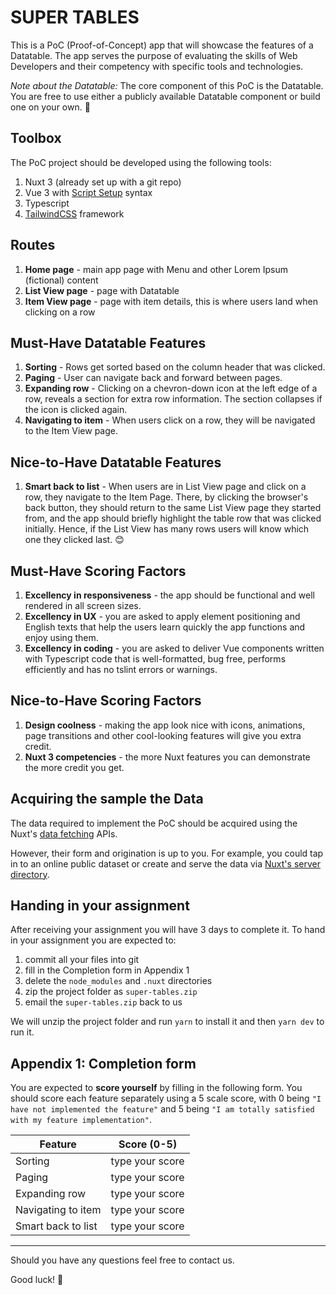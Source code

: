# SUPER TABLES

This is a PoC (Proof-of-Concept) app that will showcase the features of a Datatable. The app serves the purpose of evaluating the skills of Web Developers and their competency with specific tools and technologies.

_Note about the Datatable:_ The core component of this PoC is the Datatable. You are free to use either a publicly available Datatable component or build one on your own. 🤔

## Toolbox

The PoC project should be developed using the following tools:

1. Nuxt 3 (already set up with a git repo)
2. Vue 3 with [Script Setup](https://vuejs.org/api/sfc-script-setup.html#basic-syntax) syntax
3. Typescript
4. [TailwindCSS](https://tailwindcss.com/) framework

## Routes

1. **Home page** - main app page with Menu and other Lorem Ipsum (fictional) content
2. **List View page** - page with Datatable
3. **Item View page** - page with item details, this is where users land when clicking on a row

## Must-Have Datatable Features

1. **Sorting** - Rows get sorted based on the column header that was clicked.
2. **Paging** - User can navigate back and forward between pages.
3. **Expanding row** - Clicking on a chevron-down icon at the left edge of a row, reveals a section for extra row information. The section collapses if the icon is clicked again.
4. **Navigating to item** - When users click on a row, they will be navigated to the Item View page.

## Nice-to-Have Datatable Features

1. **Smart back to list** - When users are in List View page and click on a row, they navigate to the Item Page. There, by clicking the browser's back button, they should return to the same List View page they started from, and the app should briefly highlight the table row that was clicked initially. Hence, if the List View has many rows users will know which one they clicked last. 😊

## Must-Have Scoring Factors

1. **Excellency in responsiveness** - the app should be functional and well rendered in all screen sizes.
2. **Excellency in UX** - you are asked to apply element positioning and English texts that help the users learn quickly the app functions and enjoy using them.
3. **Excellency in coding** - you are asked to deliver Vue components written with Typescript code that is well-formatted, bug free, performs efficiently and has no tslint errors or warnings.

## Nice-to-Have Scoring Factors

1. **Design coolness** - making the app look nice with icons, animations, page transitions and other cool-looking features will give you extra credit.
2. **Nuxt 3 competencies** - the more Nuxt features you can demonstrate the more credit you get.

## Acquiring the sample the Data

The data required to implement the PoC should be acquired using the Nuxt's [data fetching](https://nuxt.com/docs/getting-started/data-fetching) APIs.

However, their form and origination is up to you. For example, you could tap in to an online public dataset or create and serve the data via [Nuxt's server directory](https://nuxt.com/docs/guide/directory-structure/server).

## Handing in your assignment

After receiving your assignment you will have 3 days to complete it. To hand in your assignment you are expected to:

1. commit all your files into git
2. fill in the Completion form in Appendix 1
3. delete the `node_modules` and `.nuxt` directories
4. zip the project folder as `super-tables.zip`
5. email the `super-tables.zip` back to us

We will unzip the project folder and run `yarn` to install it and then `yarn dev` to run it.

## Appendix 1: Completion form

You are expected to **score yourself** by filling in the following form. You should score each feature separately using a 5 scale score, with 0 being `"I have not implemented the feature"` and 5 being `"I am totally satisfied with my feature implementation"`.

| Feature            | Score (0-5)     |
| ------------------ | --------------- |
| Sorting            | type your score |
| Paging             | type your score |
| Expanding row      | type your score |
| Navigating to item | type your score |
| Smart back to list | type your score |

---

Should you have any questions feel free to contact us.

Good luck! 💪
